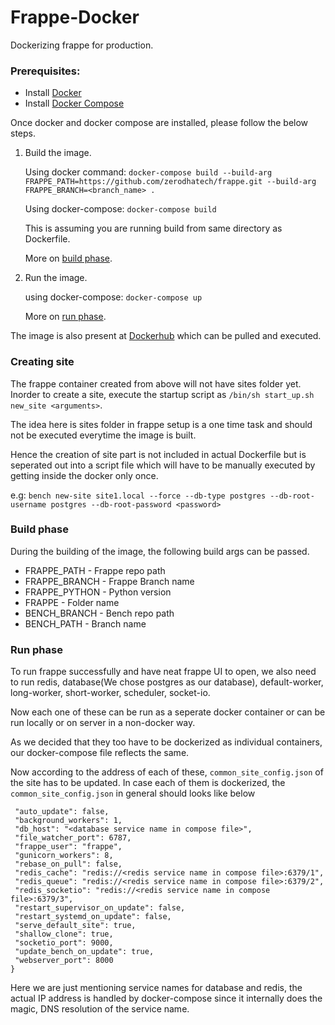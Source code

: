 # Frappe-Docker

Dockerizing frappe for production.

### Prerequisites:

- Install [Docker](https://docs.docker.com/install/)
- Install [Docker Compose](https://docs.docker.com/compose/install/)

Once docker and docker compose are installed, please follow the below steps.

1. Build the image.

   Using docker command: `docker-compose build --build-arg FRAPPE_PATH=https://github.com/zerodhatech/frappe.git --build-arg FRAPPE_BRANCH=<branch_name> .`

   Using docker-compose: `docker-compose build`

   This is assuming you are running build from same directory as Dockerfile.

   More on [build phase](#build-phase).

2. Run the image.

   using docker-compose: `docker-compose up`

   More on [run phase](#run-phase).

The image is also present at [Dockerhub](https://hub.docker.com/r/shridh0r/python-ubuntu) which can be pulled and executed.

### Creating site

The frappe container created from above will not have sites folder yet. Inorder to create a site, execute the startup script as `/bin/sh start_up.sh new_site <arguments>`.

The idea here is sites folder in frappe setup is a one time task and should not be executed everytime the image is built.

Hence the creation of site part is not included in actual Dockerfile but is seperated out into a script file which will have to be manually executed by getting inside the docker only once.

e.g: `bench new-site site1.local --force --db-type postgres --db-root-username postgres --db-root-password <password>`

### Build phase

During the building of the image, the following build args can be passed.

- FRAPPE_PATH - Frappe repo path
- FRAPPE_BRANCH - Frappe Branch name
- FRAPPE_PYTHON - Python version
- FRAPPE - Folder name
- BENCH_BRANCH - Bench repo path
- BENCH_PATH - Branch name

### Run phase

To run frappe successfully and have neat frappe UI to open, we also need to run redis, database(We chose postgres as our database), default-worker, long-worker, short-worker, scheduler, socket-io.

Now each one of these can be run as a seperate docker container or can be run locally or on server in a non-docker way.

As we decided that they too have to be dockerized as individual containers, our docker-compose file reflects the same.

Now according to the address of each of these, `common_site_config.json` of the site has to be updated. In case each of them is dockerized, the `common_site_config.json` in general should looks like below

```{
 "auto_update": false,
 "background_workers": 1,
 "db_host": "<database service name in compose file>",
 "file_watcher_port": 6787,
 "frappe_user": "frappe",
 "gunicorn_workers": 8,
 "rebase_on_pull": false,
 "redis_cache": "redis://<redis service name in compose file>:6379/1",
 "redis_queue": "redis://<redis service name in compose file>:6379/2",
 "redis_socketio": "redis://<redis service name in compose file>:6379/3",
 "restart_supervisor_on_update": false,
 "restart_systemd_on_update": false,
 "serve_default_site": true,
 "shallow_clone": true,
 "socketio_port": 9000,
 "update_bench_on_update": true,
 "webserver_port": 8000
}
```

Here we are just mentioning service names for database and redis, the actual IP address is handled by docker-compose since it internally does the magic, DNS resolution of the service name.

